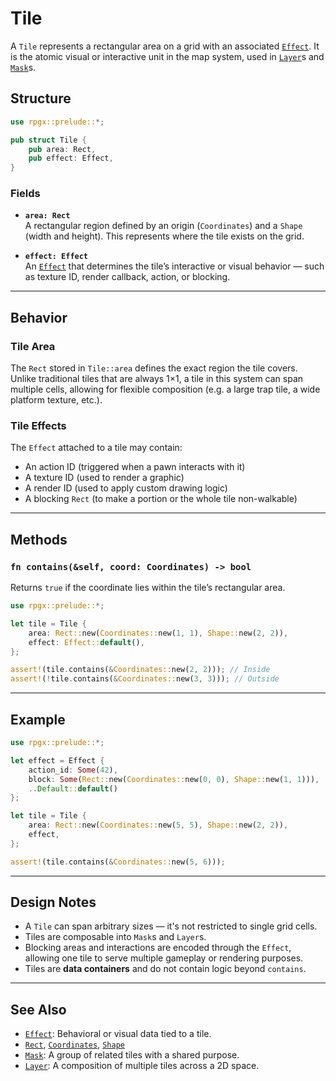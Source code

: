 # Tile

A `Tile` represents a rectangular area on a grid with an associated [`Effect`](effect.md). It is the atomic visual or interactive unit in the map system, used in [`Layer`](layer.md)s and [`Mask`](mask.md)s.

## Structure

```rust
use rpgx::prelude::*;

pub struct Tile {
    pub area: Rect,
    pub effect: Effect,
}
```

### Fields

- **`area: Rect`**  
  A rectangular region defined by an origin (`Coordinates`) and a `Shape` (width and height). This represents where the tile exists on the grid.

- **`effect: Effect`**  
  An [`Effect`](effect.md) that determines the tile’s interactive or visual behavior — such as texture ID, render callback, action, or blocking.

---

## Behavior

### Tile Area

The `Rect` stored in `Tile::area` defines the exact region the tile covers. Unlike traditional tiles that are always 1×1, a tile in this system can span multiple cells, allowing for flexible composition (e.g. a large trap tile, a wide platform texture, etc.).

### Tile Effects

The `Effect` attached to a tile may contain:
- An action ID (triggered when a pawn interacts with it)
- A texture ID (used to render a graphic)
- A render ID (used to apply custom drawing logic)
- A blocking `Rect` (to make a portion or the whole tile non-walkable)

---

## Methods

### `fn contains(&self, coord: Coordinates) -> bool`

Returns `true` if the coordinate lies within the tile’s rectangular area.

```rust
use rpgx::prelude::*;

let tile = Tile {
    area: Rect::new(Coordinates::new(1, 1), Shape::new(2, 2)),
    effect: Effect::default(),
};

assert!(tile.contains(&Coordinates::new(2, 2))); // Inside
assert!(!tile.contains(&Coordinates::new(3, 3))); // Outside
```

---

## Example

```rust
use rpgx::prelude::*;

let effect = Effect {
    action_id: Some(42),
    block: Some(Rect::new(Coordinates::new(0, 0), Shape::new(1, 1))),
    ..Default::default()
};

let tile = Tile {
    area: Rect::new(Coordinates::new(5, 5), Shape::new(2, 2)),
    effect,
};

assert!(tile.contains(&Coordinates::new(5, 6)));
```

---

## Design Notes

- A `Tile` can span arbitrary sizes — it's not restricted to single grid cells.
- Tiles are composable into `Mask`s and `Layer`s.
- Blocking areas and interactions are encoded through the `Effect`, allowing one tile to serve multiple gameplay or rendering purposes.
- Tiles are **data containers** and do not contain logic beyond `contains`.

---

## See Also

- [`Effect`](effect.md): Behavioral or visual data tied to a tile.
- [`Rect`](rect.md), [`Coordinates`](coordinates.md), [`Shape`](shape.md)
- [`Mask`](mask.md): A group of related tiles with a shared purpose.
- [`Layer`](layer.md): A composition of multiple tiles across a 2D space.
